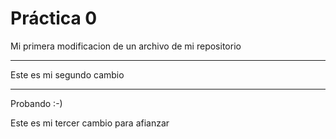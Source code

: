  # Práctica 0

Mi primera modificacion de 
un archivo de mi repositorio

****************************
Este es mi segundo cambio
****************************
Probando :-)

Este es mi tercer cambio para afianzar